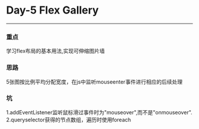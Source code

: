 # Day-5 Flex Gallery
---
### 重点
学习flex布局的基本用法,实现可伸缩图片墙

### 思路
5张图按比例平均分配宽度，在js中监听mouseenter事件进行相应的后续处理

### 坑
1.addEventListener监听鼠标滑过事件时为"mouseover",而不是"onmouseover".
2.queryselector获得的节点数组，遍历时使用foreach
